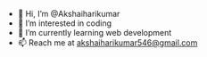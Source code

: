 - 👋 Hi, I’m @Akshaiharikumar
- 👀 I’m interested in coding
- 🌱 I’m currently learning web development
- 📫 Reach me at akshaiharikumar546@gmail.com

<!---
Akshaiharikumar/Akshaiharikumar is a ✨ special ✨ repository because its `README.md` (this file) appears on your GitHub profile.
You can click the Preview link to take a look at your changes.
--->
